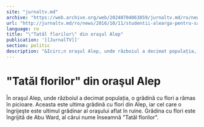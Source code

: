 ```yaml
---
site: "jurnaltv.md"
archive: "https://web.archive.org/web/20240704063859/jurnaltv.md/ro/news/2016/10/11/studentii-alearga-pentru-sanatate-10249134/"
url: "http://jurnaltv.md/ro/news/2016/10/11/studentii-alearga-pentru-sanatate-10249134/"
language: ro
title: "\"Tatăl florilor\" din oraşul Alep"
publication: '[[JurnalTV]]'
section: politic
description: "&Icirc;n oraşul Alep, unde războiul a decimat populația, o grădină cu flori a rămas &icirc;n picioare. Aceasta este ultima grădină cu flori din Alep,..."
---
```


# "Tatăl florilor" din oraşul Alep

În oraşul Alep, unde războiul a decimat populația, o grădină cu flori a rămas în picioare. Aceasta este ultima grădină cu flori din Alep, iar cel care o îngrijeşte este ultimul grădinar al oraşului aflat în ruine. Grădina cu flori este îngrijită de Abu Ward, al cărui nume înseamnă "Tatăl florilor".